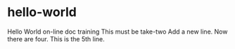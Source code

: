 # hello-world
Hello World on-line doc training
This must be take-two
Add a new line. Now there are four.
This is the 5th line.
